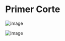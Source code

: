 # Primer Corte

![image](https://user-images.githubusercontent.com/31961588/215921388-cc051c98-5e4a-46ac-866f-9ffff631f7ab.png)

![image](https://user-images.githubusercontent.com/31961588/215922068-0ad3bb9a-9f06-44e1-9ac9-73e305d88fb8.png)


